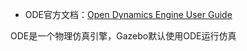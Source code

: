 + ODE官方文档：[Open Dynamics Engine User Guide](https://www.ode.org/ode-latest-userguide.html#sec_7_3_5)

ODE是一个物理仿真引擎，Gazebo默认使用ODE运行仿真